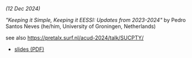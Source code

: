 *(12 Dec 2024)*

*"Keeping it Simple, Keeping it EESSI: Updates from 2023-2024"* by Pedro Santos Neves (he/him, University of Groningen, Netherlands)

see also https://pretalx.surf.nl/acud-2024/talk/SUCPTY/

* [slides (PDF)](EESSI_SURF_ACUD_2024.pdf)
